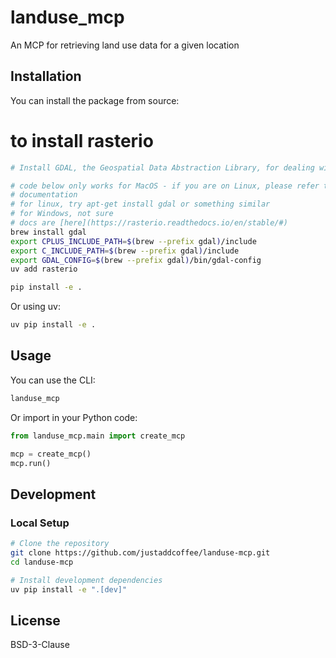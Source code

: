 # landuse_mcp

An MCP for retrieving land use data for a given location

## Installation

You can install the package from source:

# to install rasterio 

```bash
# Install GDAL, the Geospatial Data Abstraction Library, for dealing with GeoTIFF files

# code below only works for MacOS - if you are on Linux, please refer to the rasterio
# documentation 
# for linux, try apt-get install gdal or something similar
# for Windows, not sure
# docs are [here](https://rasterio.readthedocs.io/en/stable/#)
brew install gdal
export CPLUS_INCLUDE_PATH=$(brew --prefix gdal)/include
export C_INCLUDE_PATH=$(brew --prefix gdal)/include
export GDAL_CONFIG=$(brew --prefix gdal)/bin/gdal-config
uv add rasterio
```

```bash
pip install -e .
```

Or using uv:

```bash
uv pip install -e .
```

## Usage

You can use the CLI:

```bash
landuse_mcp 
```

Or import in your Python code:

```python
from landuse_mcp.main import create_mcp

mcp = create_mcp()
mcp.run()
```

## Development

### Local Setup

```bash
# Clone the repository
git clone https://github.com/justaddcoffee/landuse-mcp.git
cd landuse-mcp

# Install development dependencies
uv pip install -e ".[dev]"
```


## License

BSD-3-Clause
